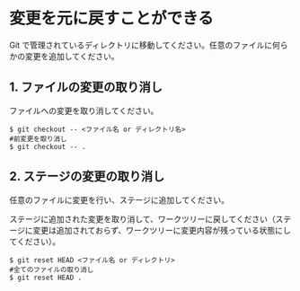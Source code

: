 # 変更を元に戻すことができる

Git で管理されているディレクトリに移動してください。任意のファイルに何らかの変更を追加してください。

## 1. ファイルの変更の取り消し

ファイルへの変更を取り消してください。

```
$ git checkout -- <ファイル名 or ディレクトリ名>
#前変更を取り消し
$ git checkout -- .
```

## 2. ステージの変更の取り消し

任意のファイルに変更を行い、ステージに追加してください。

ステージに追加された変更を取り消して、ワークツリーに戻してください（ステージに変更は追加されておらず、ワークツリーに変更内容が残っている状態にしてください）。

```
$ git reset HEAD <ファイル名 or ディレクトリ>
#全てのファイルの取り消し
$ git reset HEAD .
```
